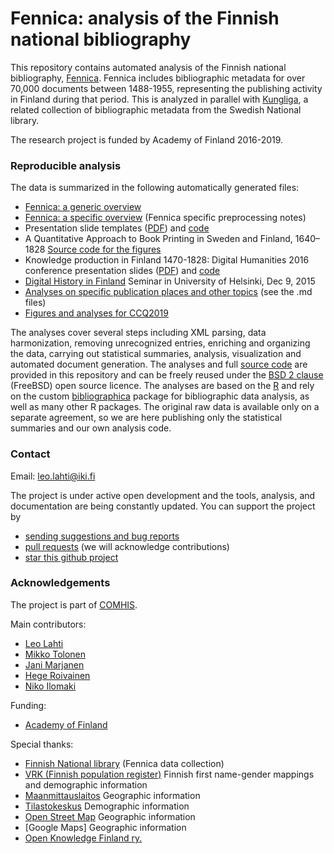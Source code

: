 Fennica: analysis of the Finnish national bibliography
============================================

This repository contains automated analysis of the Finnish national bibliography, [Fennica](http://www.kansalliskirjasto.fi/kirjastoala/fennica.html). Fennica includes bibliographic metadata for over 70,000 documents between 1488-1955, representing the publishing activity in Finland during that period. This is analyzed in parallel with [Kungliga](https://github.com/comhis/kungliga), a related collection of bibliographic metadata from the Swedish National library.

The research project is funded by Academy of Finland 2016-2019.


### Reproducible analysis

The data is summarized in the following automatically generated files:

 * [Fennica: a generic overview](https://github.com/comhis/fennica/blob/master/inst/examples/overview.md)
 * [Fennica: a specific overview](https://github.com/comhis/fennica/blob/master/inst/examples/summary.md) (Fennica specific preprocessing notes)
 * Presentation slide templates ([PDF](https://github.com/comhis/fennica/blob/master/inst/examples/slidetemplates.pdf)) and [code](inst/examples/slidetemplates.Rmd)
 * A Quantitative Approach to Book Printing in Sweden and Finland, 1640–1828 [Source code for the figures](https://github.com/COMHIS/fennica/blob/master/inst/examples/20170201-manuscript.Rmd)
 * Knowledge production in Finland 1470-1828: Digital Humanities 2016 conference presentation slides ([PDF](https://github.com/comhis/fennica/blob/master/inst/examples/20160715-Krakow-Fennica.pdf)) and [code](inst/examples/20160715-Krakow-Fennica.pdf)
 * [Digital History in Finland](https://github.com/comhis/fennica/blob/master/inst/examples/20151209-HelsinkiDH.md) Seminar in University of Helsinki, Dec 9, 2015
 * [Analyses on specific publication places and other topics](https://github.com/comhis/fennica/tree/master/inst/examples) (see the .md files) 
 * [Figures and analyses for CCQ2019](https://gitlab.com/COMHIS/CCQ2018/blob/master/fennica.md)

The analyses cover several steps including XML parsing, data
harmonization, removing unrecognized entries, enriching and organizing
the data, carrying out statistical summaries, analysis, visualization
and automated document generation. The analyses and full [source
code](https://github.com/comhis/fennica/blob/master/inst/examples/main.R)
are provided in this repository and can be freely reused under the
[BSD 2 clause](https://opensource.org/licenses/BSD-2-Clause) (FreeBSD)
open source licence. The analyses are based on the
[R](http://r-project.org) and rely on the custom
[bibliographica](https://github.com/comhis/bibliographica) package
for bibliographic data analysis, as well as many other R packages. The
original raw data is available only on a separate agreement, so we are
here publishing only the statistical summaries and our own analysis
code.


### Contact

Email: leo.lahti@iki.fi

The project is under active open development and the tools, analysis,
and documentation are being constantly updated. You can support the
project by

  * [sending suggestions and bug reports](https://github.com/comhis/fennica/issues)
  * [pull requests](https://github.com/comhis/fennica/) (we will acknowledge contributions)
  * [star this github project](http://github.com/comhis/fennica/)


### Acknowledgements


The project is part of [COMHIS](http://comhis.github.io/).


Main contributors:

  * [Leo Lahti](https://github.com/antagomir/)
  * [Mikko Tolonen](https://github.com/orgs/comhis/people/tolonen)
  * [Jani Marjanen](jmarjane)
  * [Hege Roivainen](hegroiva)  
  * [Niko Ilomaki](https://github.com/NVI/)


Funding:

  * [Academy of Finland](https://www.kansalliskirjasto.fi/en/projects/comhis-computational-history-and-the-transformation-of-public-discourse-in-finland-1640)


Special thanks:

  * [Finnish National library](https://www.kansalliskirjasto.fi/en/) (Fennica data collection)
  * [VRK (Finnish population register)](http://vrk.fi) Finnish first name-gender
    mappings and demographic information
  * [Maanmittauslaitos](http://mml.fi) Geographic information
  * [Tilastokeskus](http://www.tilastokeskus.fi/) Demographic information
  * [Open Street Map](https://www.openstreetmap.org) Geographic information
  * [Google Maps] Geographic information  
  * [Open Knowledge Finland ry.](http://fi.okfn.org/) 

